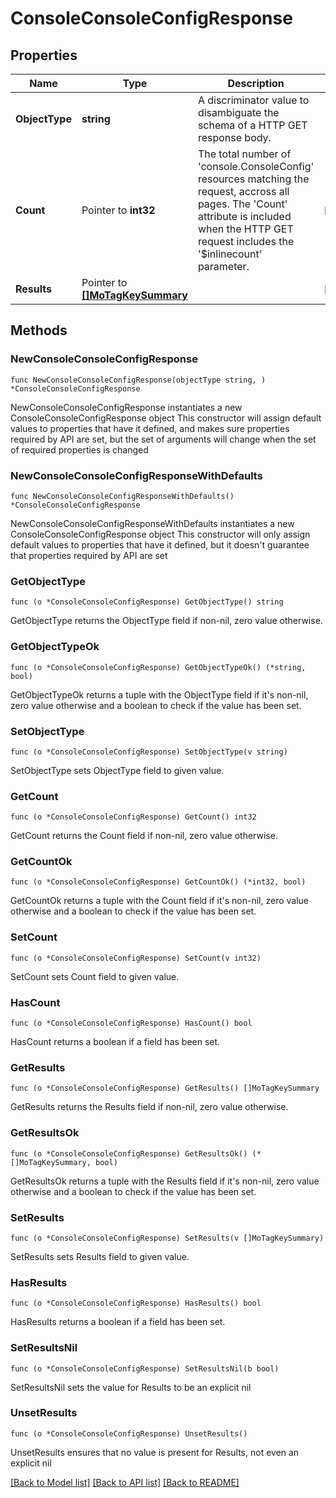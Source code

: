 # ConsoleConsoleConfigResponse

## Properties

Name | Type | Description | Notes
------------ | ------------- | ------------- | -------------
**ObjectType** | **string** | A discriminator value to disambiguate the schema of a HTTP GET response body. | 
**Count** | Pointer to **int32** | The total number of &#39;console.ConsoleConfig&#39; resources matching the request, accross all pages. The &#39;Count&#39; attribute is included when the HTTP GET request includes the &#39;$inlinecount&#39; parameter. | [optional] 
**Results** | Pointer to [**[]MoTagKeySummary**](MoTagKeySummary.md) |  | [optional] 

## Methods

### NewConsoleConsoleConfigResponse

`func NewConsoleConsoleConfigResponse(objectType string, ) *ConsoleConsoleConfigResponse`

NewConsoleConsoleConfigResponse instantiates a new ConsoleConsoleConfigResponse object
This constructor will assign default values to properties that have it defined,
and makes sure properties required by API are set, but the set of arguments
will change when the set of required properties is changed

### NewConsoleConsoleConfigResponseWithDefaults

`func NewConsoleConsoleConfigResponseWithDefaults() *ConsoleConsoleConfigResponse`

NewConsoleConsoleConfigResponseWithDefaults instantiates a new ConsoleConsoleConfigResponse object
This constructor will only assign default values to properties that have it defined,
but it doesn't guarantee that properties required by API are set

### GetObjectType

`func (o *ConsoleConsoleConfigResponse) GetObjectType() string`

GetObjectType returns the ObjectType field if non-nil, zero value otherwise.

### GetObjectTypeOk

`func (o *ConsoleConsoleConfigResponse) GetObjectTypeOk() (*string, bool)`

GetObjectTypeOk returns a tuple with the ObjectType field if it's non-nil, zero value otherwise
and a boolean to check if the value has been set.

### SetObjectType

`func (o *ConsoleConsoleConfigResponse) SetObjectType(v string)`

SetObjectType sets ObjectType field to given value.


### GetCount

`func (o *ConsoleConsoleConfigResponse) GetCount() int32`

GetCount returns the Count field if non-nil, zero value otherwise.

### GetCountOk

`func (o *ConsoleConsoleConfigResponse) GetCountOk() (*int32, bool)`

GetCountOk returns a tuple with the Count field if it's non-nil, zero value otherwise
and a boolean to check if the value has been set.

### SetCount

`func (o *ConsoleConsoleConfigResponse) SetCount(v int32)`

SetCount sets Count field to given value.

### HasCount

`func (o *ConsoleConsoleConfigResponse) HasCount() bool`

HasCount returns a boolean if a field has been set.

### GetResults

`func (o *ConsoleConsoleConfigResponse) GetResults() []MoTagKeySummary`

GetResults returns the Results field if non-nil, zero value otherwise.

### GetResultsOk

`func (o *ConsoleConsoleConfigResponse) GetResultsOk() (*[]MoTagKeySummary, bool)`

GetResultsOk returns a tuple with the Results field if it's non-nil, zero value otherwise
and a boolean to check if the value has been set.

### SetResults

`func (o *ConsoleConsoleConfigResponse) SetResults(v []MoTagKeySummary)`

SetResults sets Results field to given value.

### HasResults

`func (o *ConsoleConsoleConfigResponse) HasResults() bool`

HasResults returns a boolean if a field has been set.

### SetResultsNil

`func (o *ConsoleConsoleConfigResponse) SetResultsNil(b bool)`

 SetResultsNil sets the value for Results to be an explicit nil

### UnsetResults
`func (o *ConsoleConsoleConfigResponse) UnsetResults()`

UnsetResults ensures that no value is present for Results, not even an explicit nil

[[Back to Model list]](../README.md#documentation-for-models) [[Back to API list]](../README.md#documentation-for-api-endpoints) [[Back to README]](../README.md)


